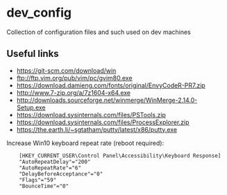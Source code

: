 # dev_config

Collection of configuration files and such used on dev machines

## Useful links

- https://git-scm.com/download/win
- ftp://ftp.vim.org/pub/vim/pc/gvim80.exe
- https://download.damieng.com/fonts/original/EnvyCodeR-PR7.zip
- http://www.7-zip.org/a/7z1604-x64.exe
- http://downloads.sourceforge.net/winmerge/WinMerge-2.14.0-Setup.exe
- https://download.sysinternals.com/files/PSTools.zip
- https://download.sysinternals.com/files/ProcessExplorer.zip
- https://the.earth.li/~sgtatham/putty/latest/x86/putty.exe

Increase Win10 keyboard repeat rate (reboot required):
```
    [HKEY_CURRENT_USER\Control Panel\Accessibility\Keyboard Response]
    "AutoRepeatDelay"="200"
    "AutoRepeatRate"="6"
    "DelayBeforeAcceptance"="0"
    "Flags"="59"
    "BounceTime"="0"
```
